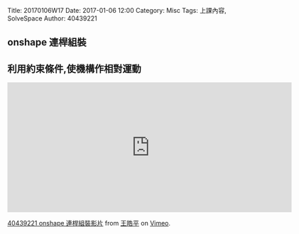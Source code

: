 Title: 20170106W17
Date: 2017-01-06 12:00
Category: Misc
Tags: 上課內容, SolveSpace
Author: 40439221
<h2>onshape 連桿組裝</h2>
<!-- PELICAN_END_SUMMARY -->
<h2>利用約束條件,使機構作相對運動</h2>
<iframe src="https://player.vimeo.com/video/198179234" width="640" height="293" frameborder="0" webkitallowfullscreen mozallowfullscreen allowfullscreen></iframe>
<p><a href="https://vimeo.com/198179234">40439221 onshape    連桿組裝影片</a> from <a href="https://vimeo.com/user58632094">王皓平</a> on <a href="https://vimeo.com">Vimeo</a>.</p>